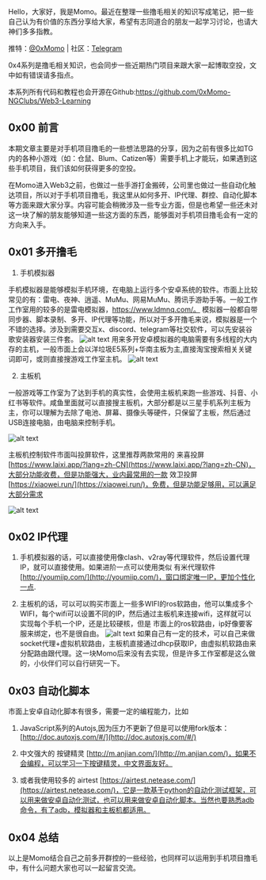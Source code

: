 Hello，大家好，我是Momo。最近在整理一些撸毛相关的知识写成笔记，把一些自己认为有价值的东西分享给大家，希望有志同道合的朋友一起学习讨论，也请大神们多多指教。

推特：[@0xMomo](https://x.com/0xmomonifty) | 社区：[Telegram](https://t.co/JQ78TtwxeJ)

0x4系列是撸毛相关知识，也会同步一些近期热门项目来跟大家一起博取空投，文中如有错误请多指点。

本系列所有代码和教程也会开源在Github:https://github.com/0xMomo-NGClubs/Web3-Learning

## 0x00 前言

本期文章主要是对手机项目撸毛的一些想法思路的分享，因为之前有很多比如TG内的各种小游戏（如：仓鼠、Blum、Catizen等）需要手机上才能玩，如果遇到这些手机项目，我们该如何获得更多的空投。

在Momo进入Web3之前，也做过一些手游打金搬砖，公司里也做过一些自动化触达项目，所以对于手机项目撸毛，我这里从如何多开、IP代理、群控、自动化脚本等方面来跟大家分享。内容可能会稍微涉及一些专业方面，但是也希望一些还未对这一块了解的朋友能够知道一些这方面的东西，能够面对手机项目撸毛会有一定的方向来入手。

## 0x01 多开撸毛

1. 手机模拟器

手机模拟器是能够模拟手机环境，在电脑上运行多个安卓系统的软件。市面上比较常见的有：雷电、夜神、逍遥、MuMu、网易MuMu、腾讯手游助手等。一般工作工作室用的较多的是雷电模拟器，https://www.ldmnq.com/。
模拟器一般都自带同步器、脚本录制、多开、IP代理等功能，所以对于多开撸毛来说，模拟器是一个不错的选择。涉及到需要交互x、discord、telegram等社交软件，可以先安装谷歌安装器安装三件套。
![alt text](image.png)
用来多开安卓模拟器的电脑需要有多线程的大内存的主机，一般市面上会以洋垃圾E5系列+华南主板为主,直接淘宝搜索相关关键词即可，或则直接搜游戏工作室主机。
![alt text](image-4.png)

2. 主板机

一般游戏等工作室为了达到手机的真实性，会使用主板机来跑一些游戏、抖音、小红书等软件。咸鱼里面就可以直接搜主板机，大部分都是以三星手机系列主板为主，你可以理解为去除了电池、屏幕、摄像头等硬件，只保留了主板，然后通过USB连接电脑，由电脑来控制手机。

![alt text](image-1.png)

主板机控制软件市面叫投屏软件，这里推荐两款常用的 
来喜投屏 [https://www.laixi.app/?lang=zh-CN](https://www.laixi.app/?lang=zh-CN)，大部分功能收费，但是功能强大，业内最常用的一款
效卫投屏 [https://xiaowei.run/](https://xiaowei.run/)，免费，但是功能足够用，可以满足大部分需求

![alt text](image-2.png)

## 0x02 IP代理

1. 手机模拟器的话，可以直接使用像clash、v2ray等代理软件，然后设置代理IP，就可以直接使用。如果进阶一点可以使用类似 有米代理软件 [http://youmiip.com/](http://youmiip.com/)，窗口绑定唯一IP，更加个性化一点.

2. 主板机的话，可以可以购买市面上一些多WIFI的ros软路由，他可以集成多个WIFI，每个wifi可以设置不同的IP，然后通过主板机来连接wifi，这样就可以实现每个手机一个IP，还是比较硬核，但是 市面上的ros软路由，ip好像要客服来绑定，也不是很自由。
![alt text](image-3.png)
如果自己有一定的技术，可以自己来做socket代理+虚拟机软路由，主板机直接通过dhcp获取IP，由虚拟机软路由来分配路由跟代理。这一块Momo后来没有去实现，但是许多工作室都是这么做的，小伙伴们可以自行研究一下。

## 0x03 自动化脚本

市面上安卓自动化脚本有很多，需要一定的编程能力，比如

1. JavaScript系列的Autojs,因为压力不更新了但是可以使用fork版本：[http://doc.autoxjs.com/#/](http://doc.autoxjs.com/#/)

2. 中文强大的 按键精灵 [http://m.anjian.com/](http://m.anjian.com/)，如果不会编程，可以学习一下按键精灵，中文界面友好。

3. 或者我使用较多的 airtest [https://airtest.netease.com/](https://airtest.netease.com/)，它是一款基于python的自动化测试框架，可以用来做安卓自动化测试，也可以用来做安卓自动化脚本。当然也要熟悉adb命令，有了adb，模拟器和主板机都适用。



## 0x04 总结

以上是Momo结合自己之前多开群控的一些经验，也同样可以运用到手机项目撸毛中，有什么问题大家也可以一起留言交流。